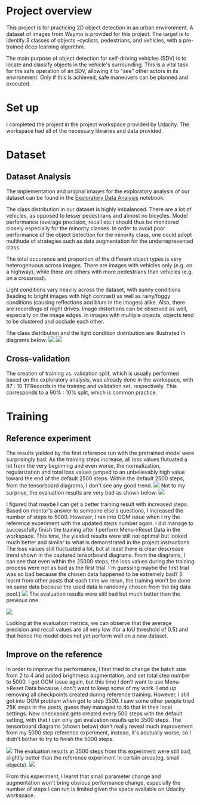 # Project overview
This project is for practicing 2D object detection in an urban environment. A dataset of images from Waymo is provided for this project. The target is to identify 3 classes of objects –cyclists, pedestrians, and vehicles, with a pre-trained deep learning algorithm.

The main purpose of object detection for self-driving vehicles (SDV) is to locate and classify objects in the vehicle's surrounding. This is a vital task for the safe operation of an SDV, allowing it to "see" other actors in its environment. Only if this is achieved, safe maneuvers can be planned and executed.

# Set up
I completed the project in the project workspace provided by Udacity. The workspace had all of the necessary libraries and data provided.

# Dataset
## Dataset Analysis
The implementation and original images for the exploratory analysis of our dataset can be found in the [Exploratory Data Analysis](https://github.com/jiangnan2341/UdacitySDCE_P1/blob/main/Exploratory%20Data%20Analysis.ipynb) notebook.

The class distribution in our dataset is highly imbalanced. There are a lot of vehicles, as opposed to lesser pedestrians and almost no bicycles. Model performance (average precision, recall etc.) should thus be monitored closely especially for the minority classes. In order to avoid poor performance of the object detection for the minority class, one could adopt multitude of strategies such as data augmentation for the underrepresented class.

The total occurence and proportion of the different object types is very heterogenuous across images. There are images with vehicles only (e.g. on a highway), while there are others with more pedestrians than vehicles (e.g. on a crossroad).

Light conditions vary heavily across the dataset, with sunny conditions (leading to bright images with high contrast) as well as rainy/foggy conditions (causing reflections and blurs in the images) alike. Also, there are recordings of night drives.
Image distortions can be observed as well, especially on the image edges.
In images with multiple objects, objects tend to be clustered and occlude each other.

The class distribution and the light condition distribution are illustrated in diagrams below:
![](class_pie.png)
![](brightness_EDA.png)

## Cross-validation
The creation of training vs. validation split, which is usually performed based on the exploratory analysis, was already done in the workspace, with 87 : 10 TFRecords in the training and validation set, respectively. This corresponds to a 90% : 10% split, which is common practice.
# Training
## Reference experiment
The results yielded by the first reference run with the pretrained model were surprisingly bad. As the training steps increase, all loss values flutuated a lot from the very beginning and even worse, the normalization, regularization and total loss values jumped to an unbelievably high value toward the end of the default 2500 steps. Within the default 2500 steps, from the tensorboard diagrams, I don't see any good trend. 
![](experiments/reference/Reference1.png)
Not to my surprise, the evaluation results are very bad as shown below:
![](experiments/reference/ReferenceEvalSummary.png)

I figured that maybe I can get a better training result with increased steps. Based on mentor's answer to someone else's questions, I increased the number of steps to 5000. However, I ran into OOM issue when I try the reference experiment with the updated steps number again. I did manage to successfully finish the training after I perform Menu->Reset Data in the workspace.
This time, the yielded results were still not optimal but looked much better and similar to what is demonstrated in the project instructions. The loss values still fluctuated a lot, but at least there is clear descrease trend shown in the captured tensorboard diagrams. From the diagrams, I can see that even within the 25000 steps, the loss values during the training process were not as bad as the first trial. I'm guessing maybe the first trial was so bad because the chosen data happened to be extremely bad? (I learnt from other posts that each time we rerun, the training won't be done on same data because the used data is randomly chosen from the big data pool.)
![](experiments/reference1/Reference5000steps1.png)
The evaluation results were still bad but much better than the previous one.

![](experiments/reference1/ReferenceEvalSummary5000steps.png)

Looking at the evaluation metrics, we can observe that the average precision and recall values are all very low (for a IoU threshold of 0.5) and that hence the model does not yet perform well on a new dataset.

## Improve on the reference
In order to improve the performance, I first tried to change the batch size from 2 to 4 and added brightness augmentation, and set total step number to 5000. I got OOM issue again, but this time I don't want to use Menu->Reset Data because I don't want to keep some of my work. I end up removing all checkpoints created during reference training. However, I still got into OOM problem when got to step 3500. I saw some other people tried 25K steps in the posts, guess they managed to do that in their local settings. New checkpoint gets created every 500 steps with the default setting, with that I can only get evaluation results upto 3500 steps. The tensorboard diagrams (shown below) don't really reveal much improvement from my 5000 step reference experiment, instead, it's acutually worse, so I didn't bother to try to finish the 5000 steps. 

![](experiments/experiment0/Experiment0_train1.png)
The evaluation results at 3500 steps from this experiment were still bad, slightly better than the reference experiment in certain areas(eg. small objects).
![](experiments/experiment0/Experiment0EvalSummary.png)

From this experiment, I learnt that small parameter change and augmentation won't bring obvious performance change, especially the number of steps I can run is limited given the space available on Udacity workspace.
